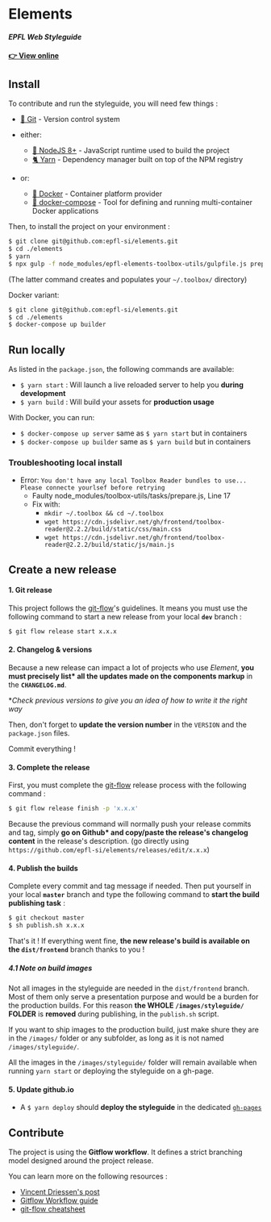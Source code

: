 # Elements
#### *EPFL Web Styleguide*

#### [👉 View online](https://epfl-si.github.io/elements)

## Install

To contribute and run the styleguide, you will need few things :
- [🔀 Git](https://git-scm.com/) - Version control system
- either:

  - [📗 NodeJS 8+](https://nodejs.org/en/) - JavaScript runtime used to build the project
  - [🐈 Yarn](https://yarnpkg.com/lang/en/) - Dependency manager built on top of the NPM registry

- or:
  - [🐳 Docker](https://www.docker.com/) - Container platform provider
  - [🐳 docker-compose](https://www.docker.com/) - Tool for defining and running multi-container Docker applications

Then, to install the project on your environment :

```bash
$ git clone git@github.com:epfl-si/elements.git
$ cd ./elements
$ yarn
$ npx gulp -f node_modules/epfl-elements-toolbox-utils/gulpfile.js prepare --project=$PWD
```

(The latter command creates and populates your `~/.toolbox/` directory)

Docker variant:

```bash
$ git clone git@github.com:epfl-si/elements.git
$ cd ./elements
$ docker-compose up builder
```

## Run locally

As listed in the `package.json`, the following commands are available:

- `$ yarn start` : Will launch a live reloaded server to help you **during development**
- `$ yarn build` : Will build your assets for **production usage**

With Docker, you can run:
- `$ docker-compose up server` same as `$ yarn start` but in containers
- `$ docker-compose up builder` same as `$ yarn build` but in containers

### Troubleshooting local install

- Error: `You don't have any local Toolbox Reader bundles to use... Please connecte yourlsef before retrying`
  - Faulty node_modules/toolbox-utils/tasks/prepare.js, Line 17
  - Fix with:
    - `mkdir ~/.toolbox && cd ~/.toolbox`
    - `wget https://cdn.jsdelivr.net/gh/frontend/toolbox-reader@2.2.2/build/static/css/main.css`
    - `wget https://cdn.jsdelivr.net/gh/frontend/toolbox-reader@2.2.2/build/static/js/main.js`

## Create a new release

#### 1. Git release

This project follows the [git-flow](https://danielkummer.github.io/git-flow-cheatsheet/)'s guidelines. It means you must use the following command to start a new release from your local **`dev`** branch :

```bash
$ git flow release start x.x.x
```

#### 2. Changelog & versions

Because a new release can impact a lot of projects who use *Element*, **you must precisely list\* all the updates made on the components markup** in the **`CHANGELOG.md`**.

**Check previous versions to give you an idea of how to write it the right way*

Then, don't forget to **update the version number** in the `VERSION` and the `package.json` files.

Commit everything !

#### 3. Complete the release

First, you must complete the [git-flow](https://danielkummer.github.io/git-flow-cheatsheet/) release process with the following command :

```bash
$ git flow release finish -p 'x.x.x'
```

Because the previous command will normally push your release commits and tag, simply **go on Github\* and copy/paste the release's changelog content** in the release's description. (go directly using `https://github.com/epfl-si/elements/releases/edit/x.x.x`)

#### 4. Publish the builds

Complete every commit and tag message if needed. Then put yourself in your local **`master`** branch and type the following command to **start the build publishing task** :

```bash
$ git checkout master
$ sh publish.sh x.x.x
```

That's it ! If everything went fine, **the new release's build is available on the `dist/frontend`** branch thanks to you !

##### 4.1 Note on build images
Not all images in the styleguide are needed in the `dist/frontend` branch. Most of them only serve a presentation purpose and would be a burden for the production builds. For this reason **the WHOLE `/images/styleguide/` FOLDER** is **removed** during publishing, in the `publish.sh` script.

If you want to ship images to the production build, just make shure they are in the `/images/` folder or any subfolder, as long as it is not named `/images/styleguide/`.

All the images in the `/images/styleguide/` folder will remain available when running `yarn start` or deploying the styleguide on a gh-page.

#### 5. Update github.io
- A `$ yarn deploy` should **deploy the styleguide** in the dedicated [`gh-pages`](https://epfl-si.github.io/elements)

## Contribute

The project is using the **Gitflow workflow**. It defines a strict branching model designed around the project release.

You can learn more on the following resources :
- [Vincent Driessen's post](http://nvie.com/posts/a-successful-git-branching-model/)
- [Gitflow Workflow guide](https://www.atlassian.com/git/tutorials/comparing-workflows/gitflow-workflow)
- [git-flow cheatsheet](https://danielkummer.github.io/git-flow-cheatsheet/)

